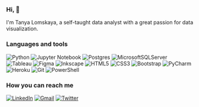 ### Hi, 👋

I'm Tanya Lomskaya, a self-taught data analyst with a great passion for data visualization.

### Languages and tools

![Python](https://img.shields.io/badge/python-000000?style=for-the-badge&logo=python&logoColor=white) 
![Jupyter Notebook](https://img.shields.io/badge/jupyter-%23c2a444.svg?style=for-the-badge&logo=jupyter&logoColor=white) 
![Postgres](https://img.shields.io/badge/postgres-%2300447c.svg?style=for-the-badge&logo=postgresql&logoColor=white) 
![MicrosoftSQLServer](https://img.shields.io/badge/Microsoft%20SQL%20Server-008499?style=for-the-badge&logo=microsoft%20sql%20server&logoColor=white)
![Tableau](https://img.shields.io/badge/Tableau-00447c?style=for-the-badge&logo=Tableau&logoColor=white) 
![Figma](https://img.shields.io/badge/figma-%239a1018.svg?style=for-the-badge&logo=figma&logoColor=white) 
![Inkscape](https://img.shields.io/badge/Inkscape-c2a444?style=for-the-badge&logo=inkscape&logoColor=white) 
![HTML5](https://img.shields.io/badge/html5-%239a1018.svg?style=for-the-badge&logo=html5&logoColor=white)
![CSS3](https://img.shields.io/badge/css3-%2300447c.svg?style=for-the-badge&logo=css3&logoColor=white) 
![Bootstrap](https://img.shields.io/badge/bootstrap-%23008499.svg?style=for-the-badge&logo=bootstrap&logoColor=white) 
![PyCharm](https://img.shields.io/badge/pycharm-000000?style=for-the-badge&logo=pycharm&logoColor=black&color=black&logoColor=white)
![Heroku](https://img.shields.io/badge/heroku-%23c2a444.svg?style=for-the-badge&logo=heroku&logoColor=white)
![Git](https://img.shields.io/badge/git-%239a1018.svg?style=for-the-badge&logo=git&logoColor=white)
![PowerShell](https://img.shields.io/badge/PowerShell-%23000000.svg?style=for-the-badge&logo=powershell&logoColor=white) 

### How you can reach me

[![LinkedIn](https://img.shields.io/badge/linkedin-%230077B5.svg?style=for-the-badge&logo=linkedin&logoColor=white)](https://www.linkedin.com/in/tanya-lomskaya/)
[![Gmail](https://img.shields.io/badge/Gmail-BB001B?style=for-the-badge&logo=gmail&logoColor=white)](mailto:lomskaya@gmail.com)
[![Twitter](https://img.shields.io/badge/@ta______kaya-%23000000.svg?style=for-the-badge&logo=X&logoColor=white)](https://twitter.com/ta___kaya/)
